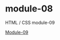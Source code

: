 # module-08

HTML / CSS module-09

<p><a href="https://areshetilo.github.io/module-09/"/>Module-09</p>
